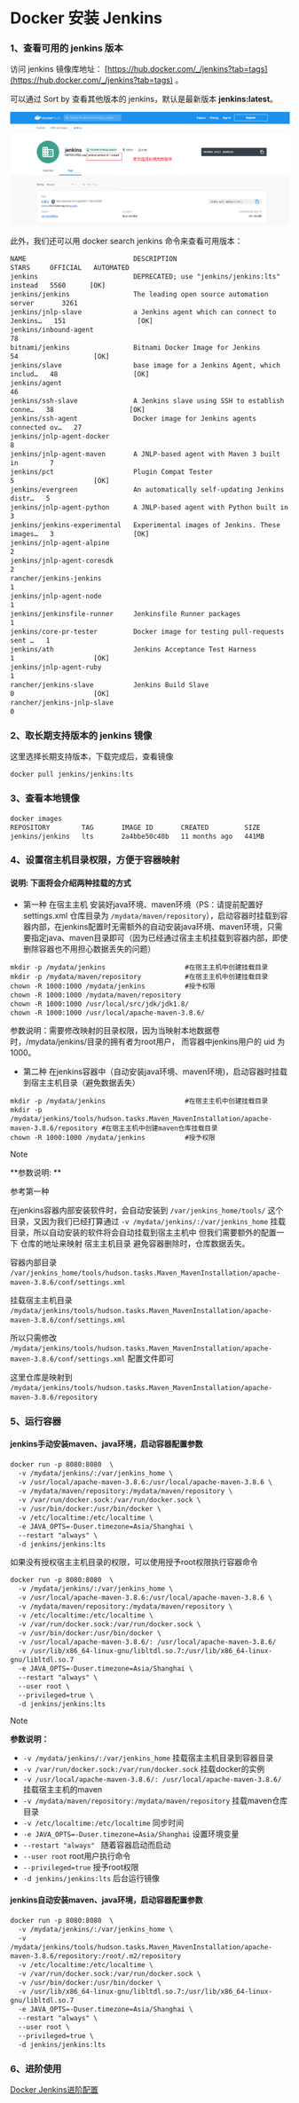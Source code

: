 # Docker 安装 Jenkins

### 1、查看可用的 jenkins 版本

访问 jenkins 镜像库地址： [https://hub.docker.com/_/jenkins?tab=tags](https://hub.docker.com/_/jenkins?tab=tags) 。

可以通过 Sort by 查看其他版本的 jenkins，默认是最新版本 **jenkins:latest**。

![](../assets/install/jenkins_1.png)

此外，我们还可以用 docker search jenkins 命令来查看可用版本：

```shell
NAME                           DESCRIPTION                                     STARS     OFFICIAL   AUTOMATED
jenkins                        DEPRECATED; use "jenkins/jenkins:lts" instead   5560      [OK]
jenkins/jenkins                The leading open source automation server       3261
jenkins/jnlp-slave             a Jenkins agent which can connect to Jenkins…   151                  [OK]
jenkins/inbound-agent                                                          78
bitnami/jenkins                Bitnami Docker Image for Jenkins                54                   [OK]
jenkins/slave                  base image for a Jenkins Agent, which includ…   48                   [OK]
jenkins/agent                                                                  46
jenkins/ssh-slave              A Jenkins slave using SSH to establish conne…   38                   [OK]
jenkins/ssh-agent              Docker image for Jenkins agents connected ov…   27
jenkins/jnlp-agent-docker                                                      8
jenkins/jnlp-agent-maven       A JNLP-based agent with Maven 3 built in        7
jenkins/pct                    Plugin Compat Tester                            5                    [OK]
jenkins/evergreen              An automatically self-updating Jenkins distr…   5
jenkins/jnlp-agent-python      A JNLP-based agent with Python built in         3
jenkins/jenkins-experimental   Experimental images of Jenkins. These images…   3                    [OK]
jenkins/jnlp-agent-alpine                                                      2
jenkins/jnlp-agent-coresdk                                                     2
rancher/jenkins-jenkins                                                        1
jenkins/jnlp-agent-node                                                        1
jenkins/jenkinsfile-runner     Jenkinsfile Runner packages                     1
jenkins/core-pr-tester         Docker image for testing pull-requests sent …   1
jenkins/ath                    Jenkins Acceptance Test Harness                 1                    [OK]
jenkins/jnlp-agent-ruby                                                        1
rancher/jenkins-slave          Jenkins Build Slave                             0                    [OK]
rancher/jenkins-jnlp-slave                                                     0
```

### 2、取长期支持版本的 jenkins 镜像
这里选择长期支持版本，下载完成后，查看镜像

```shell
docker pull jenkins/jenkins:lts
```

### 3、查看本地镜像
```shell
docker images
REPOSITORY        TAG       IMAGE ID       CREATED         SIZE
jenkins/jenkins   lts       2a4bbe50c40b   11 months ago   441MB
```

### 4、设置宿主机目录权限，方便于容器映射

#### 说明: 下面将会介绍两种挂载的方式
+ 第一种 在宿主主机 安装好java环境、maven环境（PS：请提前配置好settings.xml 仓库目录为 `/mydata/maven/repository`），启动容器时挂载到容器内部，在jenkins配置时无需额外的自动安装java环境、maven环境，只需要指定java、maven目录即可（因为已经通过宿主主机挂载到容器内部，即使删除容器也不用担心数据丢失的问题）

```shell
mkdir -p /mydata/jenkins                    #在宿主主机中创建挂载目录
mkdir -p /mydata/maven/repository           #在宿主主机中创建挂载目录
chown -R 1000:1000 /mydata/jenkins          #授予权限
chown -R 1000:1000 /mydata/maven/repository
chown -R 1000:1000 /usr/local/src/jdk/jdk1.8/
chown -R 1000:1000 /usr/local/apache-maven-3.8.6/
```

参数说明：需要修改映射的目录权限，因为当映射本地数据卷时，/mydata/jenkins/目录的拥有者为root用户， 而容器中jenkins用户的 uid 为 1000。

+ 第二种 在jenkins容器中（自动安装java环境、maven环境)，启动容器时挂载到宿主主机目录（避免数据丢失）

```shell
mkdir -p /mydata/jenkins                    #在宿主主机中创建挂载目录
mkdir -p /mydata/jenkins/tools/hudson.tasks.Maven_MavenInstallation/apache-maven-3.8.6/repository #在宿主主机中创建maven仓库挂载目录
chown -R 1000:1000 /mydata/jenkins          #授予权限
```

> [!NOTE]
>
> **参数说明: **
>
> 参考第一种  
>
> 在jenkins容器内部安装软件时，会自动安装到 `/var/jenkins_home/tools/` 这个目录，又因为我们已经打算通过 `-v /mydata/jenkins/:/var/jenkins_home` 挂载目录，所以自动安装的软件将会自动挂载到宿主主机中 但我们需要额外的配置一下 仓库的地址来映射 宿主主机目录 避免容器删除时，仓库数据丢失。  
>
> 容器内部目录 `/var/jenkins_home/tools/hudson.tasks.Maven_MavenInstallation/apache-maven-3.8.6/conf/settings.xml`  
>
> 挂载宿主主机目录 `/mydata/jenkins/tools/hudson.tasks.Maven_MavenInstallation/apache-maven-3.8.6/conf/settings.xml`  
>
> 所以只需修改 `/mydata/jenkins/tools/hudson.tasks.Maven_MavenInstallation/apache-maven-3.8.6/conf/settings.xml` 配置文件即可  
>
> 这里仓库是映射到 `/mydata/jenkins/tools/hudson.tasks.Maven_MavenInstallation/apache-maven-3.8.6/repository`

### 5、运行容器

#### jenkins手动安装maven、java环境，启动容器配置参数

```shell
docker run -p 8080:8080  \
  -v /mydata/jenkins/:/var/jenkins_home \
  -v /usr/local/apache-maven-3.8.6:/usr/local/apache-maven-3.8.6 \
  -v /mydata/maven/repository:/mydata/maven/repository \
  -v /var/run/docker.sock:/var/run/docker.sock \
  -v /usr/bin/docker:/usr/bin/docker \
  -v /etc/localtime:/etc/localtime \
  -e JAVA_OPTS=-Duser.timezone=Asia/Shanghai \
  --restart "always" \
  -d jenkins/jenkins:lts
```

如果没有授权宿主主机目录的权限，可以使用授予root权限执行容器命令

```shell
docker run -p 8080:8080  \
  -v /mydata/jenkins/:/var/jenkins_home \
  -v /usr/local/apache-maven-3.8.6:/usr/local/apache-maven-3.8.6 \
  -v /mydata/maven/repository:/mydata/maven/repository \
  -v /etc/localtime:/etc/localtime \
  -v /var/run/docker.sock:/var/run/docker.sock \
  -v /usr/bin/docker:/usr/bin/docker \
  -v /usr/local/apache-maven-3.8.6/: /usr/local/apache-maven-3.8.6/
  -v /usr/lib/x86_64-linux-gnu/libltdl.so.7:/usr/lib/x86_64-linux-gnu/libltdl.so.7
  -e JAVA_OPTS=-Duser.timezone=Asia/Shanghai \
  --restart "always" \
  --user root \
  --privileged=true \
  -d jenkins/jenkins:lts
```



> [!NOTE]
>
> **参数说明：**  
> - `-v /mydata/jenkins/:/var/jenkins_home` 挂载宿主主机目录到容器目录
> - `-v /var/run/docker.sock:/var/run/docker.sock` 挂载docker的实例 
> -  `-v /usr/local/apache-maven-3.8.6/: /usr/local/apache-maven-3.8.6/` 挂载宿主主机的maven 
> - `-v /mydata/maven/repository:/mydata/maven/repository` 挂载maven仓库目录 
> - `-v /etc/localtime:/etc/localtime` 同步时间  
> - `-e JAVA_OPTS=-Duser.timezone=Asia/Shanghai` 设置环境变量  
> - `--restart "always" ` 随着容器启动而启动 
> - `--user root` root用户执行命令  
> - `--privileged=true` 授予root权限  
> - `-d jenkins/jenkins:lts` 后台运行镜像



#### jenkins自动安装maven、java环境，启动容器配置参数

```shell
docker run -p 8080:8080  \
  -v /mydata/jenkins/:/var/jenkins_home \
  -v /mydata/jenkins/tools/hudson.tasks.Maven_MavenInstallation/apache-maven-3.8.6/repository:/root/.m2/repository
  -v /etc/localtime:/etc/localtime \
  -v /var/run/docker.sock:/var/run/docker.sock \
  -v /usr/bin/docker:/usr/bin/docker \
  -v /usr/lib/x86_64-linux-gnu/libltdl.so.7:/usr/lib/x86_64-linux-gnu/libltdl.so.7
  -e JAVA_OPTS=-Duser.timezone=Asia/Shanghai \
  --restart "always" \
  --user root \
  --privileged=true \
  -d jenkins/jenkins:lts
```

### 6、进阶使用
[Docker Jenkins进阶配置](../advanced/docker-jenkins-advanced.md)

